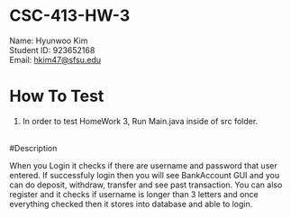 # CSC-413-HW-3

Name: Hyunwoo Kim<br>
Student ID: 923652168<br>
Email: hkim47@sfsu.edu<br>

# How To Test

1. In order to test HomeWork 3, Run Main.java inside of src folder.<br><br>

#Description

When you Login it checks if there are username and password that user entered. If successfuly login then you will see BankAccount GUI and you can do deposit, withdraw, transfer and see past transaction. You can also register and it checks if username is longer than 3 letters and once everything checked then it stores into database and able to login.

